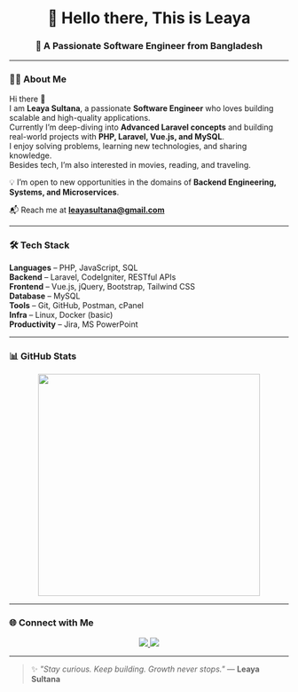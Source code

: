 <h1 align="center">👋 Hello there, This is Leaya</h1>
<h3 align="center">🚀 A Passionate Software Engineer from Bangladesh</h3>

---

### 👩‍💻 About Me  
Hi there 👋  
I am **Leaya Sultana**, a passionate **Software Engineer** who loves building scalable and high-quality applications.  
Currently I’m deep-diving into **Advanced Laravel concepts** and building real-world projects with **PHP, Laravel, Vue.js, and MySQL**.  
I enjoy solving problems, learning new technologies, and sharing knowledge.  
Besides tech, I’m also interested in movies, reading, and traveling.  

💡 I’m open to new opportunities in the domains of **Backend Engineering, Systems, and Microservices**.  

📬 Reach me at **leayasultana@gmail.com**  

---

### 🛠️ Tech Stack  

**Languages** – PHP, JavaScript, SQL  
**Backend** – Laravel, CodeIgniter, RESTful APIs  
**Frontend** – Vue.js, jQuery, Bootstrap, Tailwind CSS  
**Database** – MySQL  
**Tools** – Git, GitHub, Postman, cPanel  
**Infra** – Linux, Docker (basic)  
**Productivity** – Jira, MS PowerPoint  

---

### 📊 GitHub Stats  
<p align="center">
  <img src="https://github-readme-stats.vercel.app/api/top-langs/?username=Leaya0214&layout=compact&theme=vue&hide_border=true" width="400" />
</p>

---

### 🌐 Connect with Me  
<p align="center">
  <a href="https://www.linkedin.com/in/leaya-sultana-74b1a21b4/" target="_blank">
    <img src="https://img.shields.io/badge/Leaya Sultana-LinkedIn-blue?style=flat-square&logo=linkedin" />
  </a>
  <a href="mailto:leayasultana@gmail.com">
    <img src="https://img.shields.io/badge/Gmail-leayasultana@gmail.com-red?style=flat-square&logo=gmail&logoColor=white" />
  </a>
</p>

---

> ✨ *"Stay curious. Keep building. Growth never stops."* — **Leaya Sultana**
